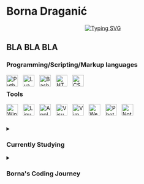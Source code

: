 # Borna Draganić

<!--**`Cyber Security Enthusiast (Self-taught Ethical Hacker)`**-->

<p align="center">
<a href="https://git.io/typing-svg"><img src="https://readme-typing-svg.demolab.com?font=Fira+Code&weight=500&size=30&pause=1000&color=FF6F71&width=450&lines=Cyber+Security+Enthusiast;Self-taught+Ethical+Hacker;Junior+Developer;Freelancer" alt="Typing SVG" /></a>
</p>

<!--[![Typing SVG](https://readme-typing-svg.demolab.com?font=Fira+Code&weight=500&size=30&pause=1000&color=FF6F71&background=2200FF00&width=450&lines=Cyber+Security+Enthusiast;Self-Taught+Ethical+Hacker;Junior+Developer;Freelancer)](https://git.io/typing-svg)-->

BLA BLA BLA
---

### Programming/Scripting/Markup languages 

<img align="left" alt="Python" width="30px" style="padding-right:10px;" src="https://cdn.jsdelivr.net/gh/devicons/devicon/icons/python/python-original.svg"/>
<img align="left" alt="Lua" width="30px" style="padding-right:10px;" src="https://cdn.jsdelivr.net/gh/devicons/devicon/icons/lua/lua-original-wordmark.svg" />
<img align="left" alt="Bash" width="30px" style="padding-right:10px;" src="https://cdn.jsdelivr.net/gh/devicons/devicon/icons/bash/bash-original.svg" />
<img align="left" alt="HTML" width="30px" style="padding-right:10px;" src="https://cdn.jsdelivr.net/gh/devicons/devicon/icons/html5/html5-original.svg" />
<img align="left" alt="CSS" width="30px" style="padding-right:10px;" src="https://cdn.jsdelivr.net/gh/devicons/devicon/icons/css3/css3-original.svg" >

<br/>

### Tools 

<img align="left" alt="Windows" width="30px" style="padding-right:10px;" src="https://cdn.jsdelivr.net/gh/devicons/devicon/icons/windows8/windows8-original.svg" />
<img align="left" alt="Linux" width="30px" style="padding-right:10px;" src="https://cdn.jsdelivr.net/gh/devicons/devicon/icons/linux/linux-original.svg" />
<img align="left" alt="Apple" width="30px" style="padding-right:10px;" src="https://cdn.jsdelivr.net/gh/devicons/devicon/icons/apple/apple-original.svg" />
<img align="left" alt="Visual Studio Code" width="30px" style="padding-right:10px;" src="https://cdn.jsdelivr.net/gh/devicons/devicon/icons/vscode/vscode-original.svg" />
<img align="left" alt="Vim" width="30px" style="padding-right:10px;" src="https://cdn.jsdelivr.net/gh/devicons/devicon/icons/vim/vim-original.svg" />
<img align="left" alt="Webflow" width="30px" style="padding-right:10px;" src="https://cdn.jsdelivr.net/gh/devicons/devicon/icons/webflow/webflow-original.svg" />
<img align="left" alt="Photoshop" width="30px" style="padding-right:10px;" src="https://cdn.jsdelivr.net/gh/devicons/devicon/icons/photoshop/photoshop-line.svg" />
<img align="left" alt="Notion" width="30px" style="padding-right:10px;" src="https://upload.wikimedia.org/wikipedia/commons/e/e9/Notion-logo.svg" />

<br />

#

<details>
    <summary><h3>Currently Studying</h3></summary>
        I want to note that I'm not learning this all at once, but that this is on my list of things I want to learn
</details>

<details>
    <summary><h3>Borna's Coding Journey</h3></summary>
        BLA BLA BLA
</details>
